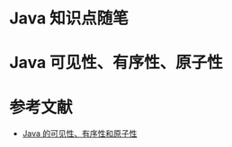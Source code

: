 # Java 知识点随笔

# Java 可见性、有序性、原子性

# 参考文献
- [Java 的可见性、有序性和原子性](https://www.jianshu.com/p/7f0ffb102085)